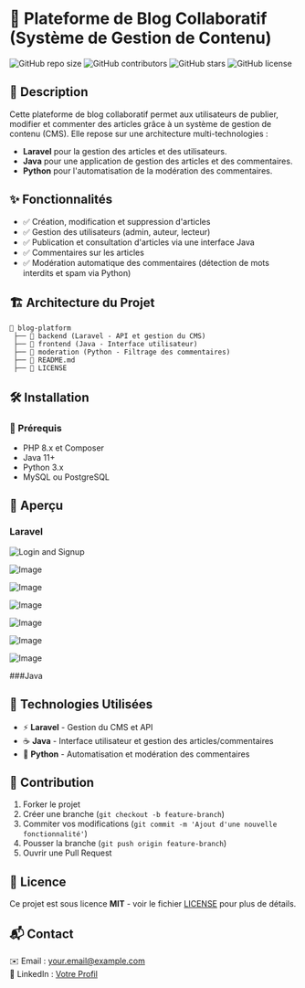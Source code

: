 # 📝 Plateforme de Blog Collaboratif (Système de Gestion de Contenu)

![GitHub repo size](https://img.shields.io/github/repo-size/ouasyamo/Blog_Coop-ratif)
![GitHub contributors](https://img.shields.io/github/contributors/username/repository)
![GitHub stars](https://img.shields.io/github/stars/username/repository?style=social)
![GitHub license](https://img.shields.io/github/license/username/repository)

## 🌟 Description

Cette plateforme de blog collaboratif permet aux utilisateurs de publier, modifier et commenter des articles grâce à un système de gestion de contenu (CMS). 
Elle repose sur une architecture multi-technologies :

- **Laravel** pour la gestion des articles et des utilisateurs.
- **Java** pour une application de gestion des articles et des commentaires.
- **Python** pour l'automatisation de la modération des commentaires.

## ✨ Fonctionnalités

- ✅ Création, modification et suppression d'articles
- ✅ Gestion des utilisateurs (admin, auteur, lecteur)
- ✅ Publication et consultation d'articles via une interface Java
- ✅ Commentaires sur les articles
- ✅ Modération automatique des commentaires (détection de mots interdits et spam via Python)

## 🏗 Architecture du Projet

```
📂 blog-platform
 ├── 📁 backend (Laravel - API et gestion du CMS)
 ├── 📁 frontend (Java - Interface utilisateur)
 ├── 📁 moderation (Python - Filtrage des commentaires)
 ├── 📄 README.md
 ├── 📄 LICENSE
```

## 🛠 Installation

### 📌 Prérequis
- PHP 8.x et Composer
- Java 11+
- Python 3.x
- MySQL ou PostgreSQL

## 📸 Aperçu

### Laravel

![Login and Signup](https://github.com/user-attachments/assets/acb93e2c-fe2a-4045-a674-09cdfcd0783d)

![Image](https://github.com/user-attachments/assets/3122a9c0-f119-4782-ad17-18af300eb32b)

![Image](https://github.com/user-attachments/assets/63e4cdf5-f9bd-469a-b973-334c570accfe)

![Image](https://github.com/user-attachments/assets/11075395-f4bb-4992-9dc3-9843602c2199)

![Image](https://github.com/user-attachments/assets/d391fe81-b87d-4a76-ba6f-8c8d06689f04)

![Image](https://github.com/user-attachments/assets/b947d699-0da7-4688-9aee-5f9d1b2b3e40)

![Image](https://github.com/user-attachments/assets/d0766b2a-0755-4037-b4fa-4af4bb76e414)

###Java

## 🔗 Technologies Utilisées

- ⚡ **Laravel** - Gestion du CMS et API
- ☕ **Java** - Interface utilisateur et gestion des articles/commentaires
- 🐍 **Python** - Automatisation et modération des commentaires

## 🤝 Contribution

1. Forker le projet
2. Créer une branche (`git checkout -b feature-branch`)
3. Commiter vos modifications (`git commit -m 'Ajout d'une nouvelle fonctionnalité'`)
4. Pousser la branche (`git push origin feature-branch`)
5. Ouvrir une Pull Request

## 📜 Licence

Ce projet est sous licence **MIT** - voir le fichier [LICENSE](LICENSE) pour plus de détails.

## 📬 Contact

✉️ Email : your.email@example.com  
🔗 LinkedIn : [Votre Profil](https://linkedin.com/in/yourprofile)
